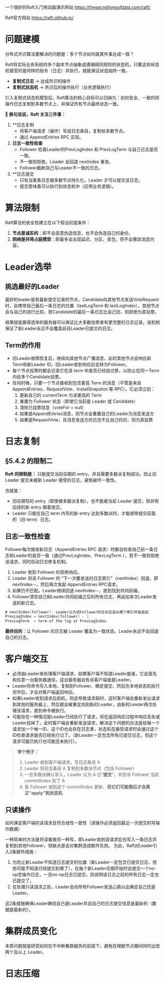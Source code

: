 一个很好的Raft入门用动画演示网站
https://thesecretlivesofdata.com/raft/

Raft官方网站
https://raft.github.io/
# 问题建模
分布式共识算法要解决的问题是：多个节点如何就某件事达成一致？

Raft将实际业务系统的多个副本节点抽象成遵循相同规则的状态机，只要这些状态机接受的是同样的指令（日志）并执行，就能保证状态始终一致。
-  **复制式日志** → 达成共识的操作
 - **复制式状态机** → 共识后的操作执行（业务逻辑执行）

引入复制式状态机模型后，Raft算法的核心目标可以归纳为：如何安全、一致的将操作日志复制到多数节点上，并保证所有节点最终状态一致。

**📌 换句话说，Raft 关注三件事：**
1. **日志复制
    - 将客户端请求（操作）写成日志条目，复制给多数节点。
    - 通过 AppendEntries RPC 实现。
2. **日志一致性检查**
    - Follower 检查Leader的PrevLogIndex 和 PrevLogTerm 与自己日志是否一致。
    - 不一致则拒绝，Leader 会回退 nextIndex 重发。
	- Follower截断自己与Leader不一致的日志。
3. **日志提交
    - 只有当某条日志被多数节点持久化，Leader 才可以提交该日志。
    - 提交意味着可以执行到状态机中（应用业务逻辑）。


# 算法限制

Raft算法的安全性建立在以下假设前提条件：
1. **节点是诚实的**：即不会恶意伪造信息，也不会伪造自己的身份。
2. **网络是非拜占庭模型**：即最多会出现延迟、分区、丢包，但不会篡改消息内容。


# Leader选举
## 挑选最好的Leader
最好的leader是有最新提交记录的节点，Candidate向其他节点发送VoteRequest时，会携带自己最后一条日志的位置（lastLogTerm 和 lastLogIndex），其他节点会与自己的进行比较，若Candidate的最后一条日志比自己旧，则拒绝为其投票。

结果就是赢得选举的服务器可以保证比大多数投票者有更完整的日志记录。该机制保证了新Leader永远不会覆盖前任Leader已提交的日志。
## Term的作用
- 旧Leader故障恢复后，继续向其他节点广播消息，此时其他节点会响应新Term和新Leader ID，旧Leader收到响应后会转为Follower。
- 每个节点投票时都会记录它在该 term 中是否已经投过票，以防止在同一Term内给多个Candidate投票。
- 任何时候，只要一个节点接收到包含更高 Term 的消息（不管是来自 AppendEntries、RequestVote、InstallSnapshot 等 RPC），它必须立刻：
	1. 更新自己的 currentTerm 为该更高的 Term
	2. 重置为 Follower 状态（即使它当前是 Leader 或 Candidate）
	3. 清除已投票信息（voteFor = null）
	4. 如果是AppendEntries消息，则节点会重置自己的Leader为消息发送方
	5. 如果是RequestVote，且消息发送方的日志不比自己的旧，则为其投票



# 日志复制

## §5.4.2 的限制二

**Raft 的限制是：**
只能提交当前任期的 entry，并且需要多数派复制成功。防止旧 Leader 提交未被新 Leader 接受的日志，避免破坏一致性。

也就是：
- 旧任期写的 entry（即使被多数派复制），也不能被当前 Leader 提交，除非有后续的新 entry 跟着提交。
- Leader 只能在自己 term 内写的新 entry 达到多数派时，才能顺带提交前面的（旧 term）日志。
## 日志一致性检查
Follower每次接收新日志（AppendEntries RPC 请求）时都会检查自己前一条日志和Leader的是否一致（通过PrevLogIndex、PrevLogTerm ），若不一致则拒绝该请求，同时启动日志修复机制。
1. Leader 收到 Follower 的拒绝响应。
2. Leader 将该 Follower 的 “下一次要发送的日志索引”（nextIndex）回退，即 nextIndex--，然后再次发起 AppendEntries RPC请求。
4. 如果仍不匹配，Leader继续回退 nextIndex--，直到找到共同前缀。
5. Follower清空自己和Leader共同前缀之后的所有日志，再追加本次Leader发送的新日志。
```go
# nextIndex[follower]: Leader认为该Follower的日志应该从哪个索引开始追加
PrevLogIndex = nextIndex[follower] - 1
PrevLogTerm  = term of the log at PrevLogIndex
```
**最终目的**：让 Follower 的日志被 Leader 覆盖为一致状态。Leader永远不会回退自己的日志。

# 客户端交互
- 必须由Leader来处理客户端请求，如果客户端不知道Leader是谁，它会首先和任意一台服务器通信，这台服务器会告诉客户端谁是Leader。
- Leader将命令写入本地、复制到Follower、确定提交、然后在本地状态机执行完毕后，才会对客户端返回响应。
- 如果Leader收到请求后宕机，则会导致请求超时，这时客户端会重新发出请求到其他的服务器上，然后就会被重定向到新的Leader，由新的Leader再次处理该请求，直到命令被执行。
- 可能存在一种情况是Leader已经执行了请求，但在返回响应过程中响应丢失或Leader挂掉了。此时客户端会重新发送请求，解决这个问题的办法是给每一个请求加一个唯一ID，这个ID也会存在日志里，状态机在接受请求时会通过这个ID检查请求是否已经执行过了。（新Leader一定包含所有已提交日志，但这个请求可能已执行也可能还未执行）。
> **举个例子：**
>1. Leader 收到客户端请求，写日志条目 A  
>2. Leader 将日志条目 A 复制到多数派节点（包括 Follower）
>3. 一旦多数派确认写入，Leader 认为 A 已“**提交**”，并告诉 Follower 当前 commitIndex 到了 A
>4. 各 Follower 收到这个 commitIndex 更新，**但它们可能稍后才会真正“apply”到状态机**

## 只读操作
如何满足客户端的读请求且符合线性一致性（读操作必须返回最近一次提交的写操作数据）

一种简单的方法是将读看做另一种写，即Leader收到读请求后也写入一条日志并复制到其他Follower，但缺点是会对集群造成额外负担。
为此，Raft对Leader引入2条额外措施：
1. 为防止新Leader不知道日志提交的位置（新Leader一定包含已提交日志，但他可能不知道已经提交到哪了），在每个新Leader任期开始时会提交一个no-op空操作日志，一旦no-op日志已提交，则说明该日志之前的所有日志一定也已提交了。
2. 在处理只读请求之前，Leader会向所有Follower发送心跳以此确定自己还是Leader。

这2条措施确保Leader确信自己是Leader并且自己的日志提交信息是最新的（数据是最新的）。

# 集群成员变化
本质问题就是研究如何在不中断集群服务的前提下，避免在增删节点期间同时出现两个及以上 Leader。

# 日志压缩

